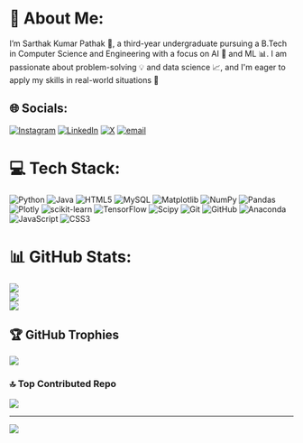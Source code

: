 # 💫 About Me:
I’m Sarthak Kumar Pathak 👋, a third-year undergraduate pursuing a B.Tech in Computer Science and Engineering with a focus on AI 🤖 and ML 📊. I am passionate about problem-solving 💡 and data science 📈, and I'm eager to apply my skills in real-world situations 🚀


## 🌐 Socials:
[![Instagram](https://img.shields.io/badge/Instagram-%23E4405F.svg?logo=Instagram&logoColor=white)](https://instagram.com/kittupathak21) [![LinkedIn](https://img.shields.io/badge/LinkedIn-%230077B5.svg?logo=linkedin&logoColor=white)](https://linkedin.com/in/skpathak21) [![X](https://img.shields.io/badge/X-black.svg?logo=X&logoColor=white)](https://x.com/spathak2103) [![email](https://img.shields.io/badge/Email-D14836?logo=gmail&logoColor=white)](mailto:sarthakpathak777477@gmail.com) 

# 💻 Tech Stack:
![Python](https://img.shields.io/badge/python-3670A0?style=for-the-badge&logo=python&logoColor=ffdd54) ![Java](https://img.shields.io/badge/java-%23ED8B00.svg?style=for-the-badge&logo=openjdk&logoColor=white) ![HTML5](https://img.shields.io/badge/html5-%23E34F26.svg?style=for-the-badge&logo=html5&logoColor=white) ![MySQL](https://img.shields.io/badge/mysql-4479A1.svg?style=for-the-badge&logo=mysql&logoColor=white) ![Matplotlib](https://img.shields.io/badge/Matplotlib-%23ffffff.svg?style=for-the-badge&logo=Matplotlib&logoColor=black) ![NumPy](https://img.shields.io/badge/numpy-%23013243.svg?style=for-the-badge&logo=numpy&logoColor=white) ![Pandas](https://img.shields.io/badge/pandas-%23150458.svg?style=for-the-badge&logo=pandas&logoColor=white) ![Plotly](https://img.shields.io/badge/Plotly-%233F4F75.svg?style=for-the-badge&logo=plotly&logoColor=white) ![scikit-learn](https://img.shields.io/badge/scikit--learn-%23F7931E.svg?style=for-the-badge&logo=scikit-learn&logoColor=white) ![TensorFlow](https://img.shields.io/badge/TensorFlow-%23FF6F00.svg?style=for-the-badge&logo=TensorFlow&logoColor=white) ![Scipy](https://img.shields.io/badge/SciPy-%230C55A5.svg?style=for-the-badge&logo=scipy&logoColor=%white) ![Git](https://img.shields.io/badge/git-%23F05033.svg?style=for-the-badge&logo=git&logoColor=white) ![GitHub](https://img.shields.io/badge/github-%23121011.svg?style=for-the-badge&logo=github&logoColor=white) ![Anaconda](https://img.shields.io/badge/Anaconda-%2344A833.svg?style=for-the-badge&logo=anaconda&logoColor=white) ![JavaScript](https://img.shields.io/badge/javascript-%23323330.svg?style=for-the-badge&logo=javascript&logoColor=%23F7DF1E) ![CSS3](https://img.shields.io/badge/css3-%231572B6.svg?style=for-the-badge&logo=css3&logoColor=white)
# 📊 GitHub Stats:
![](https://github-readme-stats.vercel.app/api?username=SarthakKumarPathak&theme=dark&hide_border=false&include_all_commits=false&count_private=false)<br/>
![](https://nirzak-streak-stats.vercel.app/?user=SarthakKumarPathak&theme=dark&hide_border=false)<br/>
![](https://github-readme-stats.vercel.app/api/top-langs/?username=SarthakKumarPathak&theme=dark&hide_border=false&include_all_commits=false&count_private=false&layout=compact)

## 🏆 GitHub Trophies
![](https://github-profile-trophy.vercel.app/?username=SarthakKumarPathak&theme=radical&no-frame=false&no-bg=true&margin-w=4)

### 🔝 Top Contributed Repo
![](https://github-contributor-stats.vercel.app/api?username=SarthakKumarPathak&limit=5&theme=dark&combine_all_yearly_contributions=true)

---
[![](https://visitcount.itsvg.in/api?id=SarthakKumarPathak&icon=0&color=0)](https://visitcount.itsvg.in)

<!-- Proudly created with GPRM ( https://gprm.itsvg.in ) -->
